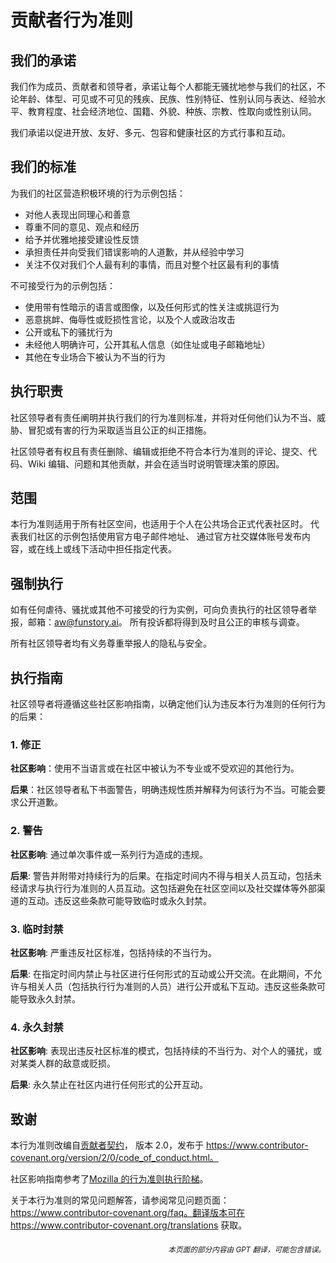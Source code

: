 # 贡献者行为准则

## 我们的承诺

我们作为成员、贡献者和领导者，承诺让每个人都能无骚扰地参与我们的社区，不论年龄、体型、可见或不可见的残疾、民族、性别特征、性别认同与表达、经验水平、教育程度、社会经济地位、国籍、外貌、种族、宗教、性取向或性别认同。

我们承诺以促进开放、友好、多元、包容和健康社区的方式行事和互动。

## 我们的标准

为我们的社区营造积极环境的行为示例包括：

* 对他人表现出同理心和善意
* 尊重不同的意见、观点和经历
* 给予并优雅地接受建设性反馈
* 承担责任并向受我们错误影响的人道歉，并从经验中学习
* 关注不仅对我们个人最有利的事情，而且对整个社区最有利的事情

不可接受行为的示例包括：

* 使用带有性暗示的语言或图像，以及任何形式的性关注或挑逗行为
* 恶意挑衅、侮辱性或贬损性言论，以及个人或政治攻击
* 公开或私下的骚扰行为
* 未经他人明确许可，公开其私人信息（如住址或电子邮箱地址）
* 其他在专业场合下被认为不当的行为

## 执行职责

社区领导者有责任阐明并执行我们的行为准则标准，并将对任何他们认为不当、威胁、冒犯或有害的行为采取适当且公正的纠正措施。

社区领导者有权且有责任删除、编辑或拒绝不符合本行为准则的评论、提交、代码、Wiki 编辑、问题和其他贡献，并会在适当时说明管理决策的原因。

## 范围

本行为准则适用于所有社区空间，也适用于个人在公共场合正式代表社区时。
代表我们社区的示例包括使用官方电子邮件地址、
通过官方社交媒体账号发布内容，或在线上或线下活动中担任指定代表。

## 强制执行

如有任何虐待、骚扰或其他不可接受的行为实例，可向负责执行的社区领导者举报，邮箱：aw@funstory.ai。
所有投诉都将得到及时且公正的审核与调查。

所有社区领导者均有义务尊重举报人的隐私与安全。

## 执行指南

社区领导者将遵循这些社区影响指南，以确定他们认为违反本行为准则的任何行为的后果：

### 1. 修正

**社区影响**：使用不当语言或在社区中被认为不专业或不受欢迎的其他行为。

**后果**：社区领导者私下书面警告，明确违规性质并解释为何该行为不当。可能会要求公开道歉。

### 2. 警告

**社区影响**: 通过单次事件或一系列行为造成的违规。

**后果**: 警告并附带对持续行为的后果。在指定时间内不得与相关人员互动，包括未经请求与执行行为准则的人员互动。这包括避免在社区空间以及社交媒体等外部渠道的互动。违反这些条款可能导致临时或永久封禁。

### 3. 临时封禁

**社区影响**: 严重违反社区标准，包括持续的不当行为。

**后果**: 在指定时间内禁止与社区进行任何形式的互动或公开交流。在此期间，不允许与相关人员（包括执行行为准则的人员）进行公开或私下互动。违反这些条款可能导致永久封禁。

### 4. 永久封禁

**社区影响**: 表现出违反社区标准的模式，包括持续的不当行为、对个人的骚扰，或对某类人群的敌意或贬损。

**后果**: 永久禁止在社区内进行任何形式的公开互动。

## 致谢

本行为准则改编自[贡献者契约][homepage]，
版本 2.0，发布于
https://www.contributor-covenant.org/version/2/0/code_of_conduct.html。

社区影响指南参考了[Mozilla 的行为准则执行阶梯](https://github.com/mozilla/diversity)。

[homepage]: https://www.contributor-covenant.org

关于本行为准则的常见问题解答，请参阅常见问题页面：
https://www.contributor-covenant.org/faq。翻译版本可在
https://www.contributor-covenant.org/translations 获取。

<div align="right"> 
<h6><small>本页面的部分内容由 GPT 翻译，可能包含错误。</small></h6>